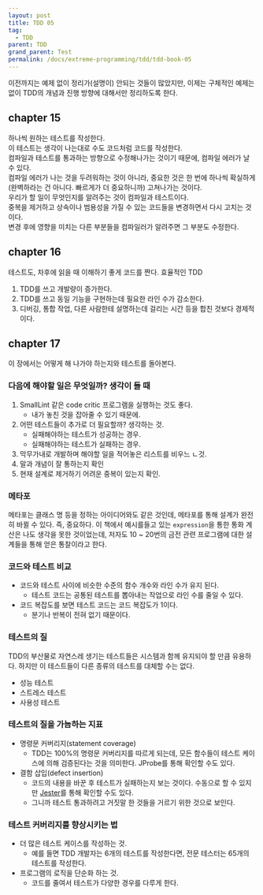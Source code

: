 ```yaml
---
layout: post
title: TDD 05
tag:
  - TDD
parent: TDD
grand_parent: Test
permalink: /docs/extreme-programming/tdd/tdd-book-05
---
```


이전까지는 예제 없이 정리가(설명이) 안되는 것들이 많았지만, 이제는 구체적인 예제는 없이 TDD의 개념과 진행 방향에 대해서만 정리하도록 한다.

## chapter 15

하나씩 원하는 테스트를 작성한다.  
이 테스트는 생각이 나는대로 수도 코드처럼 코드를 작성한다.  
컴파일과 테스트를 통과하는 방향으로 수정해나가는 것이기 때문에, 컴파일 에러가 날 수 있다.  
컴파일 에러가 나는 것을 두려워하는 것이 아니라, 중요한 것은 한 번에 하나씩 확실하게(완벽하라는 건 아니다. 빠르게가 더 중요하니까) 고쳐나가는 것이다.  
우리가 할 일이 무엇인지를 알려주는 것이 컴파일과 테스트이다.  
중복을 제거하고 상속이나 범용성을 가질 수 있는 코드들을 변경하면서 다시 고치는 것이다.  
변경 후에 영향을 미치는 다른 부분들을 컴파일러가 알려주면 그 부분도 수정한다.

## chapter 16

테스트도, 차후에 읽을 때 이해하기 좋게 코드를 짠다.
효율적인 TDD
  1. TDD를 쓰고 개발량이 증가한다.
  2. TDD를 쓰고 동일 기능을 구현하는데 필요한 라인 수가 감소한다.
  3. 디버깅, 통합 작업, 다른 사람한테 설명하는데 걸리는 시간 등을 합친 것보다 경제적이다.

## chapter 17

이 장에서는 어떻게 해 나가야 하는지와 테스트를 돌아본다.

### 다음에 해야할 일은 무엇일까? 생각이 들 때
1. SmallLint 같은 code critic 프로그램을 실행하는 것도 좋다.
    - 내가 놓친 것을 잡아줄 수 있기 때문에.
2. 어떤 테스트들이 추가로 더 필요할까? 생각하는 것.
    - 실패해야하는 테스트가 성공하는 경우.
   - 실패해야하는 테스트가 실패하는 경우.
3. 막무가내로 개발하며 해야할 일을 적어놓은 리스트를 비우느 ㄴ것.
4. 말과 개념이 잘 통하는지 확인
5. 현재 설계로 제거하기 어려운 중복이 있는지 확인.

### 메타포
메타포는 클래스 명 등을 정하는 아이디어와도 같은 것인데, 메타포를 통해 설계가 완전히 바뀔 수 있다. 즉, 중요하다.
이 책에서 예시를들고 있는 `expression`을 통한 통화 계산은 나도 생각을 못한 것이었는데, 저자도 10 ~ 20번의 금전 관련 프로그램에 대한 설계들을 통해 얻은 통찰이라고 한다.

### 코드와 테스트 비교
- 코드와 테스트 사이에 비슷한 수준의 함수 개수와 라인 수가 유지 된다.  
  - 테스트 코드는 공통된 테스트를 뽑아내는 작업으로 라인 수를 줄일 수 있다.  
- 코드 복잡도를 보면 테스트 코드는 코드 복잡도가 1이다.
  - 분기나 반복이 전혀 없기 때문이다.

### 테스트의 질
TDD의 부산물로 자연스레 생기는 테스트들은 시스템과 함께 유지되야 할 만큼 유용하다. 하지만 이 테스트들이 다른 종류의 테스트를 대체할 수는 없다.
- 성능 테스트
- 스트레스 테스트
- 사용성 테스트

### 테스트의 질을 가늠하는 지표
- 명령문 커버리지(statement coverage)
  - TDD는 100%의 명령문 커버리지를 따르게 되는데, 모든 함수들이 테스트 케이스에 의해 검증된다는 것을 의미한다. JProbe를 통해 확인할 수도 있다.
- 결함 삽입(defect insertion)
  - 코드의 내용을 바꾼 후 테스트가 실패하는지 보는 것이다. 수동으로 할 수 있지만 [Jester](http://jester.sourceforge.net/)를 통해 확인할 수도 있다.
  - 그니까 테스트 통과하려고 거짓말 한 것들을 거르기 위한 것으로 보인다.

### 테스트 커버리지를 향상시키는 법
- 더 많은 테스트 케이스를 작성하는 것.
  - 예를 들면 TDD 개발자는 6개의 테스트를 작성한다면, 전문 테스터는 65개의 테스트를 작성한다.
- 프로그램의 로직을 단순화 하는 것.
  - 코드를 줄여서 테스트가 다양한 경우를 다루게 한다.